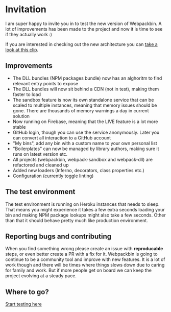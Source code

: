 # Invitation

I am super happy to invite you in to test the new version of Webpackbin. A lot of improvements has been made to the project and now it is time to see if they actually work :)

If you are interested in checking out the new architecture you can [take a look at this clip](https://www.youtube.com/watch?v=LWZHFcA9W6M).

## Improvements
- The DLL bundles (NPM packages bundle) now has an alghoritm to find relevant entry points to expose
- The DLL bundles will now sit behind a CDN (not in test), making them faster to load
- The sandbox feature is now its own standalone service that can be scaled to multiple instances, meaning that memory issues should be gone. There are thousands of memory warnings a day in current solution
- Now running on Firebase, meaning that the LIVE feature is a lot more stable
- GitHub login, though you can use the service anonymously. Later you can convert all interaction to a GitHub account
- "My bins", add any bin with a custom name to your own personal list
- "Boilerplates" can now be managed by library authors, making sure it runs on latest version etc.
- All projects (webpackbin, webpack-sandbox and webpack-dll) are refactored and cleaned up
- Added new loaders (Inferno, decorators, class properties etc.)
- Configuration (currently toggle linting)

## The test environment
The test environment is running on Heroku instances that needs to sleep. That means you might experience it takes a few extra seconds loading your bin and making NPM package lookups might also take a few seconds. Other than that it should behave pretty much like production environment.

## Reporting bugs and contributing
When you find something wrong please create an issue with **reproducable** steps, or even better create a PR with a fix for it. Webpackbin is going to continue to be a community tool and improve with new features. It is a lot of work though and there will be times where things slows down due to caring for family and work. But if more people get on board we can keep the project evolving at a steady pace.

## Where to go?
[Start testing here](https://webpackbin-test.firebaseapp.com/)
